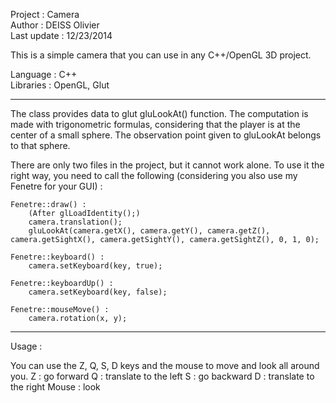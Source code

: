 Project : Camera<br/>
Author : DEISS Olivier<br/>
Last update : 12/23/2014

This is a simple camera that you can use in any C++/OpenGL 3D project.

Language : C++<br/>
Libraries : OpenGL, Glut

-----------------------------------------------------------------------------------

The class provides data to glut gluLookAt() function. The computation is made
with trigonometric formulas, considering that the player is at the center of a
small sphere. The observation point given to gluLookAt belongs to that sphere.

There are only two files in the project, but it cannot work alone. To use it the
right way, you need to call the following (considering you also use my Fenetre
for your GUI) :
 
	Fenetre::draw() :
 		(After glLoadIdentity();)
 		camera.translation();
 		gluLookAt(camera.getX(), camera.getY(), camera.getZ(), camera.getSightX(), camera.getSightY(), camera.getSightZ(), 0, 1, 0);
 
 	Fenetre::keyboard() :
		camera.setKeyboard(key, true);
		
 	Fenetre::keyboardUp() :
		camera.setKeyboard(key, false);
 
	Fenetre::mouseMove() :
		camera.rotation(x, y);

-----------------------------------------------------------------------------------

Usage :

You can use the Z, Q, S, D keys and the mouse to move and look all around you.
  Z : go forward
  Q : translate to the left
  S : go backward
  D : translate to the right
Mouse : look

